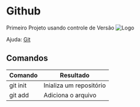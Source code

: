 # Github
Primeiro Projeto usando controle de Versão 
![Logo](https://github.com/favicon.ico)

Ajuda: [Git](https://git-scm.com/doc)

## Comandos

Comando   | Resultado
--------  |----------
git init  | Inializa um repositório
git add   | Adiciona o arquivo

